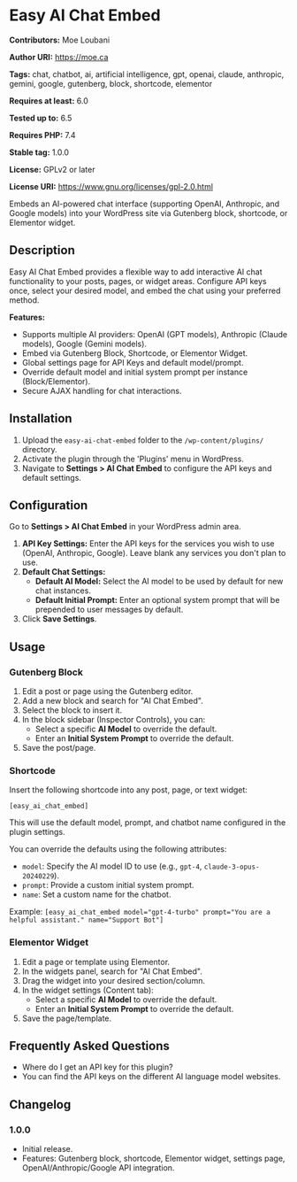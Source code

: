 # Easy AI Chat Embed

**Contributors:** Moe Loubani

**Author URI:** https://moe.ca

**Tags:** chat, chatbot, ai, artificial intelligence, gpt, openai, claude, anthropic, gemini, google, gutenberg, block, shortcode, elementor

**Requires at least:** 6.0

**Tested up to:** 6.5

**Requires PHP:** 7.4

**Stable tag:** 1.0.0

**License:** GPLv2 or later

**License URI:** https://www.gnu.org/licenses/gpl-2.0.html

Embeds an AI-powered chat interface (supporting OpenAI, Anthropic, and Google models) into your WordPress site via Gutenberg block, shortcode, or Elementor widget.

## Description

Easy AI Chat Embed provides a flexible way to add interactive AI chat functionality to your posts, pages, or widget areas. Configure API keys once, select your desired model, and embed the chat using your preferred method.

**Features:**

*   Supports multiple AI providers: OpenAI (GPT models), Anthropic (Claude models), Google (Gemini models).
*   Embed via Gutenberg Block, Shortcode, or Elementor Widget.
*   Global settings page for API Keys and default model/prompt.
*   Override default model and initial system prompt per instance (Block/Elementor).
*   Secure AJAX handling for chat interactions.

## Installation

1.  Upload the `easy-ai-chat-embed` folder to the `/wp-content/plugins/` directory.
2.  Activate the plugin through the 'Plugins' menu in WordPress.
3.  Navigate to **Settings > AI Chat Embed** to configure the API keys and default settings.

## Configuration

Go to **Settings > AI Chat Embed** in your WordPress admin area.

1.  **API Key Settings:** Enter the API keys for the services you wish to use (OpenAI, Anthropic, Google). Leave blank any services you don't plan to use.
2.  **Default Chat Settings:**
    *   **Default AI Model:** Select the AI model to be used by default for new chat instances.
    *   **Default Initial Prompt:** Enter an optional system prompt that will be prepended to user messages by default.
3.  Click **Save Settings**.

## Usage

### Gutenberg Block

1.  Edit a post or page using the Gutenberg editor.
2.  Add a new block and search for "AI Chat Embed".
3.  Select the block to insert it.
4.  In the block sidebar (Inspector Controls), you can:
    *   Select a specific **AI Model** to override the default.
    *   Enter an **Initial System Prompt** to override the default.
5.  Save the post/page.

### Shortcode

Insert the following shortcode into any post, page, or text widget:

`[easy_ai_chat_embed]`

This will use the default model, prompt, and chatbot name configured in the plugin settings.

You can override the defaults using the following attributes:

*   `model`: Specify the AI model ID to use (e.g., `gpt-4`, `claude-3-opus-20240229`).
*   `prompt`: Provide a custom initial system prompt.
*   `name`: Set a custom name for the chatbot.

Example:
`[easy_ai_chat_embed model="gpt-4-turbo" prompt="You are a helpful assistant." name="Support Bot"]`

### Elementor Widget

1.  Edit a page or template using Elementor.
2.  In the widgets panel, search for "AI Chat Embed".
3.  Drag the widget into your desired section/column.
4.  In the widget settings (Content tab):
    *   Select a specific **AI Model** to override the default.
    *   Enter an **Initial System Prompt** to override the default.
5.  Save the page/template.

## Frequently Asked Questions

*   Where do I get an API key for this plugin?
   * You can find the API keys on the different AI language model websites.   

## Changelog

### 1.0.0
*   Initial release.
*   Features: Gutenberg block, shortcode, Elementor widget, settings page, OpenAI/Anthropic/Google API integration.
